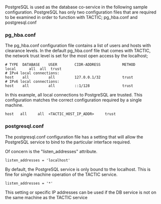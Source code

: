 
PostgreSQL is used as the database co-service in the following sample
configuration. PostgreSQL has only two configuration files that are
required to be examined in order to function with TACTIC; pg\_hba.conf
and postgresql.conf

### pg\_hba.conf

The pg\_hba.conf configuration file contains a list of users and hosts
with clearance levels. In the default pg\_hba.conf file that comes with
TACTIC, the network trust level is set for the most open access by the
localhost;

    # TYPE  DATABASE    USER        CIDR-ADDRESS          METHOD
    local      all  all  trust
    # IPv4 local connections:
    host    all         all         127.0.0.1/32          trust
    # IPv6 local connections:
    host    all         all         ::1/128               trust

In this example, all local connections to PostgreSQL are trusted. This
configuration matches the correct configuration required by a single
machine.

    host   all     all  <TACTIC_HOST_IP_ADDR>     trust

### postgresql.conf

The postgresql.conf configuration file has a setting that will allow the
PostgreSQL service to bind to the particular interface required.

Of concern is the "listen\_addresses" attribute.

    listen_addresses = 'localhost'

By default, the PostgreSQL service is only bound to the localhost. This
is fine for single machine operation of the TACTIC service.

    listen_addresses = '*'

This setting or specific IP addresses can be used if the DB service is
not on the same machine as the TACTIC service
